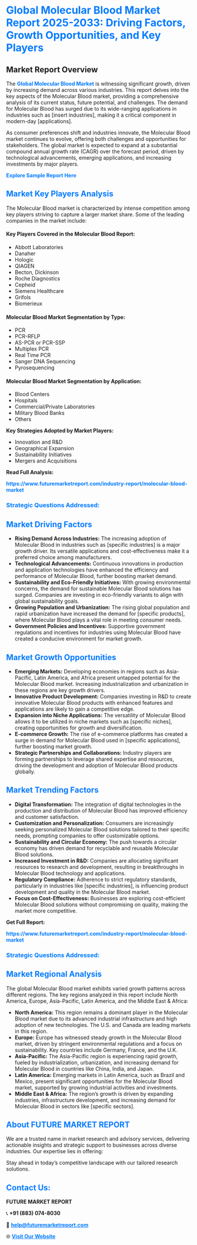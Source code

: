 <h1 style="color: #007BFF;">Global Molecular Blood Market Report 2025-2033: Driving Factors, Growth Opportunities, and Key Players</h1>

<section id="overview">
<h2>Market Report Overview</h2>
<p>The <a href="https://www.futuremarketreport.com/industry-report/molecular-blood-market" style="color: #007BFF; text-decoration: none;"><strong>Global Molecular Blood Market</strong></a> is witnessing significant growth, driven by increasing demand across various industries. This report delves into the key aspects of the Molecular Blood market, providing a comprehensive analysis of its current status, future potential, and challenges. The demand for Molecular Blood has surged due to its wide-ranging applications in industries such as [insert industries], making it a critical component in modern-day [applications].</p>
<p>As consumer preferences shift and industries innovate, the Molecular Blood market continues to evolve, offering both challenges and opportunities for stakeholders. The global market is expected to expand at a substantial compound annual growth rate (CAGR) over the forecast period, driven by technological advancements, emerging applications, and increasing investments by major players.</p>
</section>

<section id="overview">
<p><a href="https://www.futuremarketreport.com/request-sample/reportId=82808" style="color: #007BFF; text-decoration: none;"><strong>Explore Sample Report Here</strong></a></p>
</section>

<section id="key-players">
<h2 style="color: #007BFF;">Market Key Players Analysis</h2>
<p>The Molecular Blood market is characterized by intense competition among key players striving to capture a larger market share. Some of the leading companies in the market include:</p>
<h4>Key Players Covered in the Molecular Blood Report:</h4>
<ul><li>Abbott Laboratories</li><li>Danaher</li><li>Hologic</li><li>QIAGEN</li><li>Becton, Dickinson</li><li>Roche Diagnostics</li><li>Cepheid</li><li>Siemens Healthcare</li><li>Grifols</li><li>Biomerieux</li></ul>
<h4>Molecular Blood Market Segmentation by Type:</h4>
<ul><li>PCR</li><li>PCR-RFLP</li><li>AS-PCR or PCR-SSP</li><li>Multiplex PCR</li><li>Real Time PCR</li><li>Sanger DNA Sequencing</li><li>Pyrosequencing</li></ul>

<h4>Molecular Blood Market Segmentation by Application:</h4>
<ul><li>Blood Centers</li><li>Hospitals</li><li>Commercial/Private Laboratories</li><li>Military Blood Banks</li><li>Others</li></ul>
<p><strong>Key Strategies Adopted by Market Players:</strong></p>
<ul>
<li>Innovation and R&D</li>
<li>Geographical Expansion</li>
<li>Sustainability Initiatives</li>
<li>Mergers and Acquisitions</li>
</ul>
</section>

<section>
<p><strong>Read Full Analysis: </strong></p><a href="https://www.futuremarketreport.com/industry-report/molecular-blood-market" style="color: #007BFF; text-decoration: none;"><strong>https://www.futuremarketreport.com/industry-report/molecular-blood-market</strong></a>
<h3 style="color: #007BFF;">Strategic Questions Addressed:</h3>
</section>

<section id="driving-factors">
<h2 style="color: #007BFF;">Market Driving Factors</h2>
<ul>
<li><strong>Rising Demand Across Industries:</strong> The increasing adoption of Molecular Blood in industries such as [specific industries] is a major growth driver. Its versatile applications and cost-effectiveness make it a preferred choice among manufacturers.</li>
<li><strong>Technological Advancements:</strong> Continuous innovations in production and application technologies have enhanced the efficiency and performance of Molecular Blood, further boosting market demand.</li>
<li><strong>Sustainability and Eco-Friendly Initiatives:</strong> With growing environmental concerns, the demand for sustainable Molecular Blood solutions has surged. Companies are investing in eco-friendly variants to align with global sustainability goals.</li>
<li><strong>Growing Population and Urbanization:</strong> The rising global population and rapid urbanization have increased the demand for [specific products], where Molecular Blood plays a vital role in meeting consumer needs.</li>
<li><strong>Government Policies and Incentives:</strong> Supportive government regulations and incentives for industries using Molecular Blood have created a conducive environment for market growth.</li>
</ul>
</section>

<section id="growth-opportunities">
<h2 style="color: #007BFF;">Market Growth Opportunities</h2>
<ul>
<li><strong>Emerging Markets:</strong> Developing economies in regions such as Asia-Pacific, Latin America, and Africa present untapped potential for the Molecular Blood market. Increasing industrialization and urbanization in these regions are key growth drivers.</li>
<li><strong>Innovative Product Development:</strong> Companies investing in R&D to create innovative Molecular Blood products with enhanced features and applications are likely to gain a competitive edge.</li>
<li><strong>Expansion into Niche Applications:</strong> The versatility of Molecular Blood allows it to be utilized in niche markets such as [specific niches], creating opportunities for growth and diversification.</li>
<li><strong>E-commerce Growth:</strong> The rise of e-commerce platforms has created a surge in demand for Molecular Blood used in [specific applications], further boosting market growth.</li>
<li><strong>Strategic Partnerships and Collaborations:</strong> Industry players are forming partnerships to leverage shared expertise and resources, driving the development and adoption of Molecular Blood products globally.</li>
</ul>
</section>

<section id="trending-factors">
<h2 style="color: #007BFF;">Market Trending Factors</h2>
<ul>
<li><strong>Digital Transformation:</strong> The integration of digital technologies in the production and distribution of Molecular Blood has improved efficiency and customer satisfaction.</li>
<li><strong>Customization and Personalization:</strong> Consumers are increasingly seeking personalized Molecular Blood solutions tailored to their specific needs, prompting companies to offer customizable options.</li>
<li><strong>Sustainability and Circular Economy:</strong> The push towards a circular economy has driven demand for recyclable and reusable Molecular Blood solutions.</li>
<li><strong>Increased Investment in R&D:</strong> Companies are allocating significant resources to research and development, resulting in breakthroughs in Molecular Blood technology and applications.</li>
<li><strong>Regulatory Compliance:</strong> Adherence to strict regulatory standards, particularly in industries like [specific industries], is influencing product development and quality in the Molecular Blood market.</li>
<li><strong>Focus on Cost-Effectiveness:</strong> Businesses are exploring cost-efficient Molecular Blood solutions without compromising on quality, making the market more competitive.</li>
</ul>
</section>

<section>
<p><strong>Get Full Report: </strong></p><a href="https://www.futuremarketreport.com/industry-report/molecular-blood-market" style="color: #007BFF; text-decoration: none;"><strong>https://www.futuremarketreport.com/industry-report/molecular-blood-market</strong></a>
<h3 style="color: #007BFF;">Strategic Questions Addressed:</h3>
</section>


<section id="regional-analysis">
<h2 style="color: #007BFF;">Market Regional Analysis</h2>
<p>The global Molecular Blood market exhibits varied growth patterns across different regions. The key regions analyzed in this report include North America, Europe, Asia-Pacific, Latin America, and the Middle East & Africa:</p>
<ul>
<li><strong>North America:</strong> This region remains a dominant player in the Molecular Blood market due to its advanced industrial infrastructure and high adoption of new technologies. The U.S. and Canada are leading markets in this region.</li>
<li><strong>Europe:</strong> Europe has witnessed steady growth in the Molecular Blood market, driven by stringent environmental regulations and a focus on sustainability. Key countries include Germany, France, and the U.K.</li>
<li><strong>Asia-Pacific:</strong> The Asia-Pacific region is experiencing rapid growth, fueled by industrialization, urbanization, and increasing demand for Molecular Blood in countries like China, India, and Japan.</li>
<li><strong>Latin America:</strong> Emerging markets in Latin America, such as Brazil and Mexico, present significant opportunities for the Molecular Blood market, supported by growing industrial activities and investments.</li>
<li><strong>Middle East & Africa:</strong> The region’s growth is driven by expanding industries, infrastructure development, and increasing demand for Molecular Blood in sectors like [specific sectors].</li>
</ul>
</section>

<footer>
<h2 style="color: #007BFF;">About FUTURE MARKET REPORT</h2>
<p>We are a trusted name in market research and advisory services, delivering actionable insights and strategic support to businesses across diverse industries. Our expertise lies in offering:</p>

<p>Stay ahead in today’s competitive landscape with our tailored research solutions.</p>

<h2 style="color: #007BFF;">Contact Us:</h2>
<p><strong>FUTURE MARKET REPORT</strong></p>
<p>📞 <strong>+91 (883) 074-8030</strong></p>
<p>📧 <strong><a href="mailto:help@futuremarketreport.com" style="color: #007BFF;">help@futuremarketreport.com</a></strong></p>
<p>🌐 <strong><a href="https://www.futuremarketreport.com/" style="color: #007BFF;">Visit Our Website</a></strong></p>
</footer>